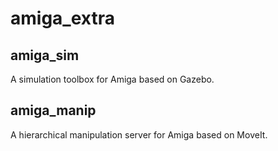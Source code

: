 # amiga_extra

## amiga_sim

A simulation toolbox for Amiga based on Gazebo.

## amiga_manip

A hierarchical manipulation server for Amiga based on MoveIt. 
